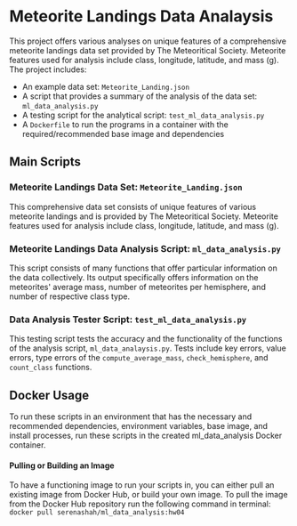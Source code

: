 # Meteorite Landings Data Analaysis
This project offers various analyses on unique features of a comprehensive meteorite landings data set provided by The Meteoritical Society. Meteorite features used for analysis include class, longitude, latitude, and mass (g).  
The project includes:
- An example data set: ```Meteorite_Landing.json```
- A script that provides a summary of the analysis of the data set: ```ml_data_analysis.py```
- A testing script for the analytical script: ```test_ml_data_analysis.py```
- A ```Dockerfile``` to run the programs in a container with the required/recommended base image and dependencies

## Main Scripts
### Meteorite Landings Data Set: ```Meteorite_Landing.json```
This comprehensive data set consists of unique features of various meteorite landings and is provided by The Meteoritical Society. Meteorite features used for analysis include class, longitude, latitude, and mass (g).

### Meteorite Landings Data Analysis Script: ```ml_data_analysis.py```
This script consists of many functions that offer particular information on the data collectively. Its output specifically offers information on the meteorites' average mass, number of meteorites per hemisphere, and number of respective class type.

### Data Analysis Tester Script: ```test_ml_data_analysis.py```
This testing script tests the accuracy and the functionality of the functions of the analysis script, ```ml_data_analaysis.py```. Tests include key errors, value errors, type errors of the ```compute_average_mass```, ```check_hemisphere```, and ```count_class``` functions. 

## Docker Usage
To run these scripts in an environment that has the necessary and recommended dependencies, environment variables, base image, and install processes, run these scripts in the 
created ml_data_analysis Docker container.
#### Pulling or Building an Image
To have a functioning image to run your scripts in, you can either pull an existing image from Docker Hub, or build your own image. 
To pull the image from the Docker Hub repository run the following command in terminal:
``` docker pull serenashah/ml_data_analysis:hw04 ```
